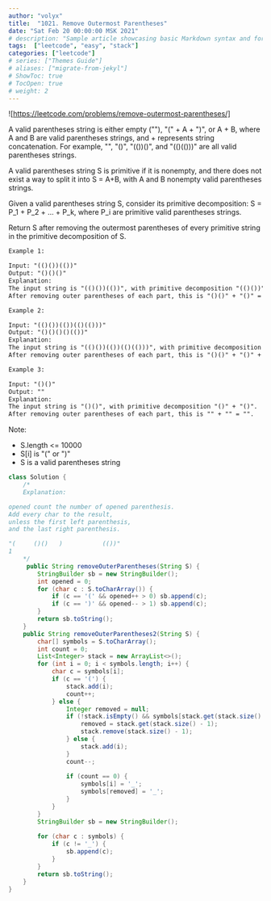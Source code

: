 ```yaml
---
author: "volyx"
title:  "1021. Remove Outermost Parentheses"
date: "Sat Feb 20 00:00:00 MSK 2021"
# description: "Sample article showcasing basic Markdown syntax and formatting for HTML elements."
tags:  ["leetcode", "easy", "stack"]
categories: ["leetcode"]
# series: ["Themes Guide"]
# aliases: ["migrate-from-jekyl"]
# ShowToc: true
# TocOpen: true
# weight: 2
---
```


![https://leetcode.com/problems/remove-outermost-parentheses/]

A valid parentheses string is either empty (""), "(" + A + ")", or A + B, where A and B are valid parentheses strings, and + represents string concatenation.  For example, "", "()", "(())()", and "(()(()))" are all valid parentheses strings.

A valid parentheses string S is primitive if it is nonempty, and there does not exist a way to split it into S = A+B, with A and B nonempty valid parentheses strings.

Given a valid parentheses string S, consider its primitive decomposition: S = P_1 + P_2 + ... + P_k, where P_i are primitive valid parentheses strings.

Return S after removing the outermost parentheses of every primitive string in the primitive decomposition of S.

```txt
Example 1:

Input: "(()())(())"
Output: "()()()"
Explanation: 
The input string is "(()())(())", with primitive decomposition "(()())" + "(())".
After removing outer parentheses of each part, this is "()()" + "()" = "()()()".

Example 2:

Input: "(()())(())(()(()))"
Output: "()()()()(())"
Explanation: 
The input string is "(()())(())(()(()))", with primitive decomposition "(()())" + "(())" + "(()(()))".
After removing outer parentheses of each part, this is "()()" + "()" + "()(())" = "()()()()(())".

Example 3:

Input: "()()"
Output: ""
Explanation: 
The input string is "()()", with primitive decomposition "()" + "()".
After removing outer parentheses of each part, this is "" + "" = "".
```

Note:

- S.length <= 10000
- S[i] is "(" or ")"
- S is a valid parentheses string

```java
class Solution {
    /*
    Explanation:

opened count the number of opened parenthesis.
Add every char to the result,
unless the first left parenthesis,
and the last right parenthesis.

"(     ()()   )           (())"
1
    */
     public String removeOuterParentheses(String S) {
        StringBuilder sb = new StringBuilder();
        int opened = 0;
        for (char c : S.toCharArray()) {
            if (c == '(' && opened++ > 0) sb.append(c);
            if (c == ')' && opened-- > 1) sb.append(c);
        }
        return sb.toString();
    }
    public String removeOuterParentheses2(String S) {
        char[] symbols = S.toCharArray();
        int count = 0;
        List<Integer> stack = new ArrayList<>();
        for (int i = 0; i < symbols.length; i++) {
            char c = symbols[i];
            if (c == '(') {
                stack.add(i);
                count++;
            } else {
                Integer removed = null;
                if (!stack.isEmpty() && symbols[stack.get(stack.size() - 1)] == '(') {
                    removed = stack.get(stack.size() - 1);
                    stack.remove(stack.size() - 1);
                } else {
                    stack.add(i);
                }
                count--;
                
                if (count == 0) {
                    symbols[i] = '_';
                    symbols[removed] = '_';
                }
            }
        }
        StringBuilder sb = new StringBuilder();
        
        for (char c : symbols) {
            if (c != '_') {
                sb.append(c);
            }
        }
        return sb.toString();
    }
}

